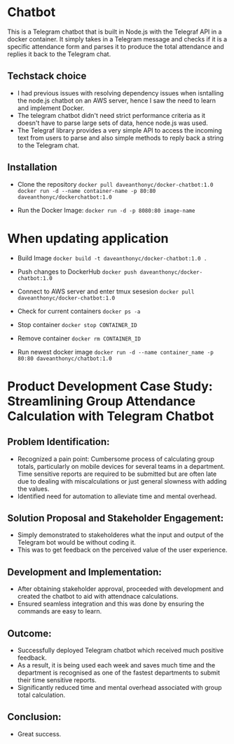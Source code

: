 # Chatbot

This is a Telegram chatbot that is built in Node.js with the Telegraf API in a docker container. It simply takes in a Telegram message and checks if it is a specific attendance form and parses it to produce the total attendance and replies it back to the Telegram chat.

## Techstack choice 
- I had previous issues with resolving dependency issues when isntalling the node.js chatbot on an AWS server, hence I saw the need to learn and implement Docker.
- The telegram chatbot didn't need strict performance criteria as it doesn't have to parse large sets of data, hence node.js was used.
- The Telegraf library provides a very simple API to access the incoming text from users to parse and also simple methods to reply back a string to the Telegram chat.

## Installation
- Clone the repository
`docker pull daveanthonyc/docker-chatbot:1.0`
`docker run -d --name container-name -p 80:80 daveanthonyc/dockerchatbot:1.0`

- Run the Docker Image:
`docker run -d -p 8080:80 image-name`

# When updating application
- Build Image
`docker build -t daveanthonyc/docker-chatbot:1.0 .`

- Push changes to DockerHub
`docker push daveanthonyc/docker-chatbot:1.0`

- Connect to AWS server and enter tmux sesesion
`docker pull daveanthonyc/docker-chatbot:1.0`

- Check for current containers
`docker ps -a`

- Stop container
`docker stop CONTAINER_ID`

- Remove container
`docker rm CONTAINER_ID`

- Run newest docker image
`docker run -d --name container_name -p 80:80 daveanthonyc/chatbot:1.0`

# Product Development Case Study: Streamlining Group Attendance Calculation with Telegram Chatbot

## Problem Identification:

* Recognized a pain point: Cumbersome process of calculating group totals, particularly on mobile devices for several teams in a department. Time sensitive reports are required to be submitted but are often late due to dealing with miscalculations or just general slowness with adding the values.
* Identified need for automation to alleviate time and mental overhead.

## Solution Proposal and Stakeholder Engagement:
* Simply demonstrated to stakeholderes what the input and output of the Telegram bot would be without coding it. 
* This was to get feedback on the perceived value of the user experience.

## Development and Implementation:

* After obtaining stakeholder approval, proceeded with development and created the chatbot to aid with attendnace calculations.
* Ensured seamless integration and this was done by ensuring the commands are easy to learn.

## Outcome:
* Successfully deployed Telegram chatbot which received much positive feedback.
* As a result, it is being used each week and saves much time and the department is recognised as one of the fastest departments to submit their time sensitive reports.
* Significantly reduced time and mental overhead associated with group total calculation.

## Conclusion:
* Great success.

